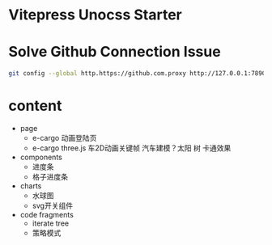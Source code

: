 # Vitepress Unocss Starter
# Solve Github Connection Issue
```bash
git config --global http.https://github.com.proxy http://127.0.0.1:7890
```
# content

- page
  - e-cargo 动画登陆页
  - e-cargo three.js 车2D动画关键帧 汽车建模？太阳 树 卡通效果
- components
  - 进度条
  - 格子进度条
- charts
  - 水球图
  - svg开关组件
- code fragments
  - iterate tree
  - 策略模式